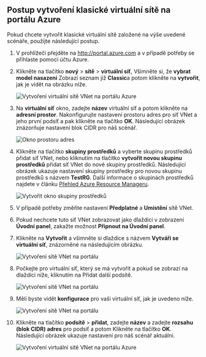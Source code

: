 ## <a name="how-to-create-a-classic-vnet-in-the-azure-portal"></a>Postup vytvoření klasické virtuální sítě na portálu Azure
Pokud chcete vytvořit klasické virtuální sítě založené na výše uvedené scénáře, použijte následující postup.

1. V prohlížeči přejděte na http://portal.azure.com a v případě potřeby se přihlaste pomocí účtu Azure.
2. Klikněte na tlačítko **nový** > **sítě** > **virtuální síť**, Všimněte si, že **vybrat model nasazení** Zobrazí seznam již **Classic**a potom klikněte na **vytvořit**, jak je vidět na obrázku níže.
   
    ![Vytvoření virtuální sítě VNet na portálu Azure](./media/virtual-networks-create-vnet-classic-pportal-include/vnet-create-pportal-figure1.gif)
3. Na **virtuální síť** okno, zadejte **název** virtuální síť a potom klikněte na **adresní prostor**. Nakonfigurujte nastavení prostoru adres pro síť VNet a jeho první podsíť a pak klikněte na tlačítko **OK**. Následující obrázek znázorňuje nastavení blok CIDR pro náš scénář.
   
    ![Okno prostoru adres](./media/virtual-networks-create-vnet-classic-pportal-include/vnet-create-pportal-figure2.png)
4. Klikněte na tlačítko **skupiny prostředků** a vyberte skupinu prostředků přidat síť VNet, nebo kliknutím na tlačítko **vytvořit novou skupinu prostředků** přidat síť VNet do nové skupiny prostředků. Následující obrázek ukazuje nastavení skupiny prostředky pro novou skupinu prostředků s názvem **TestRG**. Další informace o skupinách prostředků najdete v článku [Přehled Azure Resource Manageru](../articles/azure-resource-manager/resource-group-overview.md#resource-groups).
   
    ![Vytvořit okno skupiny prostředků](./media/virtual-networks-create-vnet-classic-pportal-include/vnet-create-pportal-figure3.png)
5. V případě potřeby změňte nastavení **Předplatné** a **Umístění** sítě VNet. 
6. Pokud nechcete tuto síť VNet zobrazovat jako dlaždici v zobrazení **Úvodní panel**, zakažte možnost **Připnout na Úvodní panel**. 
7. Klikněte na **Vytvořit** a všimněte si dlaždice s názvem **Vytváří se virtuální síť**, znázorněné na následujícím obrázku.
   
    ![Vytvoření sítě VNet na portálu](./media/virtual-networks-create-vnet-classic-pportal-include/vnet-create-pportal-figure4.png)
8. Počkejte pro virtuální síť, který se má vytvořit a pokud se zobrazí na dlaždici níže, kliknutím na Přidat další podsítě.
   
    ![Vytvoření sítě VNet na portálu](./media/virtual-networks-create-vnet-classic-pportal-include/vnet-create-pportal-figure5.png)
9. Měli byste vidět **konfigurace** pro vaši virtuální síť, jak je uvedeno níže. 
   
    ![Vytvoření sítě VNet na portálu](./media/virtual-networks-create-vnet-classic-pportal-include/vnet-create-pportal-figure6.png)
10. Klikněte na tlačítko **podsítě** > **přidat**, zadejte **název** a zadejte **rozsahu (blok CIDR) adres** pro podsíť a potom Klikněte na tlačítko **OK**. Následující obrázek ukazuje nastavení pro náš scénář aktuální.
    
    ![Vytvoření virtuální sítě VNet na portálu Azure](./media/virtual-networks-create-vnet-classic-pportal-include/vnet-create-pportal-figure7.gif)

